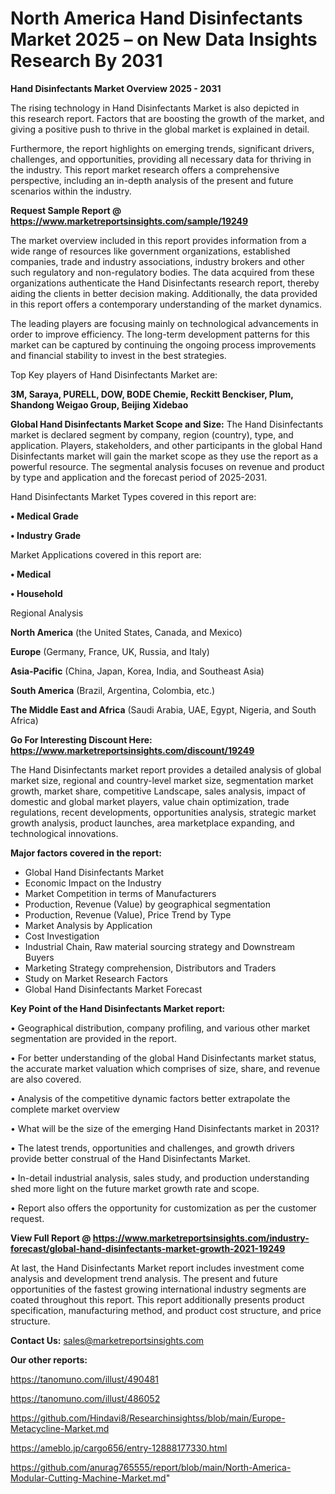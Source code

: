 # North America Hand Disinfectants Market 2025 – on New Data Insights Research By 2031

<Strong> Hand Disinfectants Market Overview 2025 - 2031</strong>

The rising technology in Hand Disinfectants Market is also depicted in this research report. Factors that are boosting the growth of the market, and giving a positive push to thrive in the global market is explained in detail.

Furthermore, the report highlights on emerging trends, significant drivers, challenges, and opportunities, providing all necessary data for thriving in the industry. This report market research offers a comprehensive perspective, including an in-depth analysis of the present and future scenarios within the industry.

<strong>Request Sample Report @ <a href=https://www.marketreportsinsights.com/sample/19249>https://www.marketreportsinsights.com/sample/19249</a></strong>

The market overview included in this report provides information from a wide range of resources like government organizations, established companies, trade and industry associations, industry brokers and other such regulatory and non-regulatory bodies. The data acquired from these organizations authenticate the Hand Disinfectants research report, thereby aiding the clients in better decision making. Additionally, the data provided in this report offers a contemporary understanding of the market dynamics.

The leading players are focusing mainly on technological advancements in order to improve efficiency. The long-term development patterns for this market can be captured by continuing the ongoing process improvements and financial stability to invest in the best strategies.

Top Key players of Hand Disinfectants Market are:

<strong>3M, Saraya, PURELL, DOW, BODE Chemie, Reckitt Benckiser, Plum, Shandong Weigao Group, Beijing Xidebao</strong>

<strong><b>Global Hand Disinfectants Market Scope and Size:</b></strong>
The Hand Disinfectants market is declared segment by company, region (country), type, and application. Players, stakeholders, and other participants in the global Hand Disinfectants market will gain the market scope as they use the report as a powerful resource. The segmental analysis focuses on revenue and product by type and application and the forecast period of 2025-2031.

Hand Disinfectants Market Types covered in this report are:

<strong>• Medical Grade

• Industry Grade</strong>

Market Applications covered in this report are:

<strong>• Medical

• Household</strong> 

Regional Analysis

<strong>North America</strong> (the United States, Canada, and Mexico)

<strong>Europe</strong> (Germany, France, UK, Russia, and Italy)

<strong>Asia-Pacific</strong> (China, Japan, Korea, India, and Southeast Asia)

<strong>South America</strong> (Brazil, Argentina, Colombia, etc.)

<strong>The Middle East and Africa</strong> (Saudi Arabia, UAE, Egypt, Nigeria, and South Africa)

<strong>Go For Interesting Discount Here: <a href=https://www.marketreportsinsights.com/discount/19249>https://www.marketreportsinsights.com/discount/19249</a></strong>

The Hand Disinfectants market report provides a detailed analysis of global market size, regional and country-level market size, segmentation market growth, market share, competitive Landscape, sales analysis, impact of domestic and global market players, value chain optimization, trade regulations, recent developments, opportunities analysis, strategic market growth analysis, product launches, area marketplace expanding, and technological innovations.

<strong><b>Major factors covered in the report:</b></strong>
<ul>
  <li>Global Hand Disinfectants Market </li>
  <li>Economic Impact on the Industry</li>
  <li>Market Competition in terms of Manufacturers</li>
  <li>Production, Revenue (Value) by geographical segmentation</li>
  <li>Production, Revenue (Value), Price Trend by Type</li>
  <li>Market Analysis by Application</li>
  <li>Cost Investigation</li>
  <li>Industrial Chain, Raw material sourcing strategy and Downstream Buyers</li>
  <li>Marketing Strategy comprehension, Distributors and Traders</li>
  <li>Study on Market Research Factors</li>
  <li>Global Hand Disinfectants Market Forecast</li>
</ul>

<strong><b>Key Point of the Hand Disinfectants Market report:</b></strong>

• Geographical distribution, company profiling, and various other market segmentation are provided in the report.

• For better understanding of the global Hand Disinfectants market status, the accurate market valuation which comprises of size, share, and revenue are also covered.

• Analysis of the competitive dynamic factors better extrapolate the complete market overview

• What will be the size of the emerging Hand Disinfectants market in 2031?

• The latest trends, opportunities and challenges, and growth drivers provide better construal of the Hand Disinfectants Market.

• In-detail industrial analysis, sales study, and production understanding shed more light on the future market growth rate and scope.

• Report also offers the opportunity for customization as per the customer request.

<strong><b>View Full Report @ <a href=https://www.marketreportsinsights.com/industry-forecast/global-hand-disinfectants-market-growth-2021-19249>https://www.marketreportsinsights.com/industry-forecast/global-hand-disinfectants-market-growth-2021-19249</a></b></strong>


At last, the Hand Disinfectants Market report includes investment come analysis and development trend analysis. The present and future opportunities of the fastest growing international industry segments are coated throughout this report. This report additionally presents product specification, manufacturing method, and product cost structure, and price structure.

<strong>Contact Us:</strong>
sales@marketreportsinsights.com

<strong>Our other reports:</strong>

<a href=https://tanomuno.com/illust/490481>https://tanomuno.com/illust/490481</a>

<a href=https://tanomuno.com/illust/486052>https://tanomuno.com/illust/486052</a>

<a href=https://github.com/Hindavi8/Researchinsightss/blob/main/Europe-Metacycline-Market.md>https://github.com/Hindavi8/Researchinsightss/blob/main/Europe-Metacycline-Market.md</a>

<a href=https://ameblo.jp/cargo656/entry-12888177330.html>https://ameblo.jp/cargo656/entry-12888177330.html</a>

<a href=https://github.com/anurag765555/report/blob/main/North-America-Modular-Cutting-Machine-Market.md>https://github.com/anurag765555/report/blob/main/North-America-Modular-Cutting-Machine-Market.md</a>"
